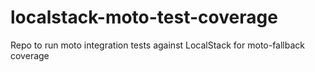 # localstack-moto-test-coverage
Repo to run moto integration tests against LocalStack for moto-fallback coverage
